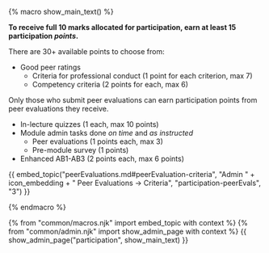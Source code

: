 {% macro show_main_text() %}
<div id="main">

**To receive full 10 marks allocated for participation, earn at least 15 participation _points_.**

There are 30+ available points to choose from:

* <tooltip content="No `Below Average`/`Poor` ratings">Good peer ratings</tooltip>
  * Criteria for professional conduct (1 point for each criterion, max 7)
  * Competency criteria (2 points for each, max 6)

<div class="indented">
  <box type="warning">

  Only those who submit peer evaluations can earn participation points from peer evaluations they receive.
  </box>
</div>

* In-lecture quizzes (1 each, max 10 points)
* Module admin tasks done _on time_ and _as instructed_
  * Peer evaluations (1 points each, max 3)
  * Pre-module survey (1 points)
* Enhanced AB1-AB3 (2 points each, max 6 points)


{{ embed_topic("peerEvaluations.md#peerEvaluation-criteria", "Admin " + icon_embedding + " Peer Evaluations → Criteria", "participation-peerEvals", "3") }}

</div>
{% endmacro %}

{% from "common/macros.njk" import embed_topic with context %}
{% from "common/admin.njk" import show_admin_page with context %}
{{ show_admin_page("participation", show_main_text) }}

